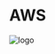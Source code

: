 # AWS
![logo](https://github.com/Eproject000111/AWS/assets/122521983/75edea31-1ce7-4edc-b7db-8287e5c04005)
